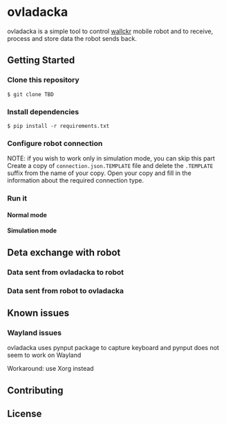 # ovladacka
ovladacka is a simple tool to control [wallckr](https://github.com/ladapn/wallckr) mobile robot and to receive, process and store data the robot sends back. 

## Getting Started
### Clone this repository
`$ git clone TBD`
### Install dependencies
`$ pip install -r requirements.txt`
### Configure robot connection
NOTE: if you wish to work only in simulation mode, you can skip this part
Create a copy of `connection.json.TEMPLATE` file and delete the `.TEMPLATE` suffix from the name of your copy. 
Open your copy and fill in the information about the required connection type. 
### Run it
#### Normal mode 
#### Simulation mode

## Deta exchange with robot
### Data sent from ovladacka to robot
### Data sent from robot to ovladacka

## Known issues
### Wayland issues
ovladacka uses pynput package to capture keyboard and pynput does not seem to work on Wayland

Workaround: use Xorg instead 

## Contributing

## License